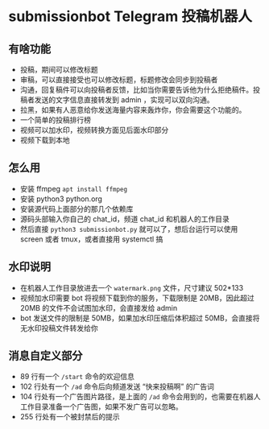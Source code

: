 # submissionbot Telegram 投稿机器人
## 有啥功能
- 投稿，期间可以修改标题
- 审稿，可以直接接受也可以修改标题，标题修改会同步到投稿者
- 沟通，回复稿件可以向投稿者反馈，比如当你需要告诉他为什么拒绝稿件。投稿者发送的文字信息直接转发到 admin ，实现可以双向沟通。
- 拉黑，如果有人恶意给你发送海量内容来轰炸你，你会需要这个功能的。
- 一个简单的投稿排行榜
- 视频可以加水印，视频转换方面见后面水印部分
- 视频下载到本地
## 怎么用
- 安装 ffmpeg `apt install ffmpeg`
- 安装 python3 python.org
- 安装源代码上面部分的那几个依赖库
- 源码头部输入你自己的 chat_id，频道 chat_id 和机器人的工作目录
- 然后直接 `python3 submissionbot.py` 就可以了，想后台运行可以使用 screen 或者 tmux，或者直接用 systemctl 搞
## 水印说明
- 在机器人工作目录放进去一个 `watermark.png` 文件，尺寸建议 502*133
- 视频加水印需要 bot 将视频下载到你的服务，下载限制是 20MB，因此超过 20MB 的文件不会试图加水印，会直接发给 admin
- bot 发送文件的限制是 50MB，如果加水印压缩后体积超过 50MB，会直接将无水印投稿文件转发给你
## 消息自定义部分
- 89 行有一个 `/start` 命令的欢迎信息
- 102 行处有一个 `/ad` 命令后向频道发送 “快来投稿啊” 的广告词
- 104 行处有一个广告图片路径，是上面的 `/ad` 命令会用到的，也需要在机器人工作目录准备一个广告图，如果不发广告可以忽略。
- 255 行处有一个被封禁后的提示
